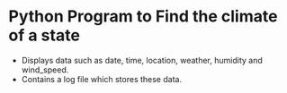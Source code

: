 # Python Program to Find the climate of a state
- Displays data such as date, time, location, weather, humidity and wind_speed.
- Contains a log file which stores these data.
